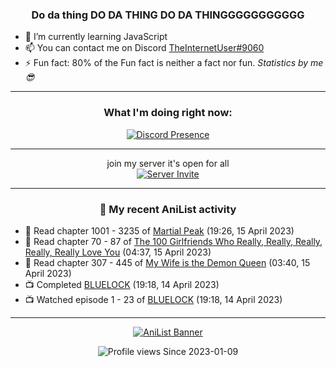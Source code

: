 <div align="center">

### Do da thing DO DA THING DO DA THINGGGGGGGGGGG
</div>

- 🌱 I’m currently learning JavaScript
- 📫 You can contact me on Discord [TheInternetUser#9060](https://discord.com/users/534117072796385300)
- ⚡ Fun fact: 80% of the Fun fact is neither a fact nor fun. _Statistics by me 😎_
<hr>

<div align="center">

### What I'm doing right now:
[![Discord Presence](https://lanyard.cnrad.dev/api/534117072796385300)](https://discord.com/users/534117072796385300)
<hr>

join my server it's open for all <br>
[![Server Invite](https://invidget.switchblade.xyz/bfYgVHxrSs)](https://discord.gg/bfYgVHxrSs)

<hr>
  
### 🌸 My recent AniList activity

</div>

<!-- ANILIST_ACTIVITY:start -->

-   📖 Read chapter 1001 - 3235 of [Martial Peak](https://anilist.co/manga/104494) (19:26, 15 April 2023)
-   📖 Read chapter 70 - 87 of [The 100 Girlfriends Who Really, Really, Really, Really, Really Love You](https://anilist.co/manga/114416) (04:37, 15 April 2023)
-   📖 Read chapter 307 - 445 of [My Wife is the Demon Queen](https://anilist.co/manga/107966) (03:40, 15 April 2023)
-   📺 Completed [BLUELOCK](https://anilist.co/anime/137822) (19:18, 14 April 2023)
-   📺 Watched episode 1 - 23 of [BLUELOCK](https://anilist.co/anime/137822) (19:18, 14 April 2023)

<!-- ANILIST_ACTIVITY:end -->
<hr>

<div align="center">

[![AniList Banner](https://img.anili.st/User/929966)](https://anilist.co/user/TheInternetUser)

![Profile views](https://gpvc.arturio.dev/TheInternetUse7) Since 2023-01-09

</div>
